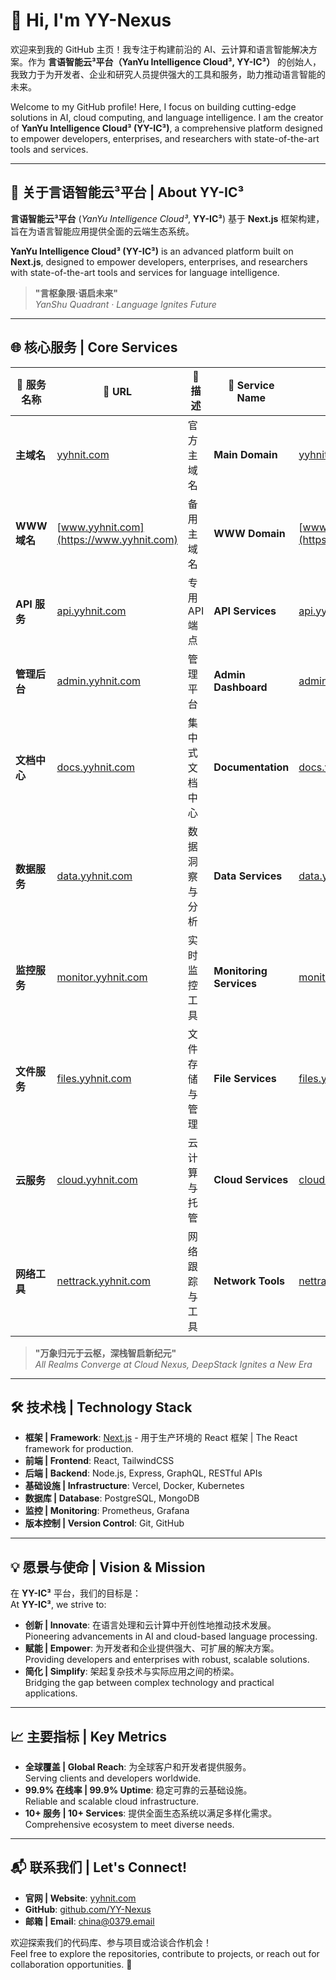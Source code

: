 # 👋 Hi, I'm YY-Nexus

欢迎来到我的 GitHub 主页！我专注于构建前沿的 AI、云计算和语言智能解决方案。作为 **言语智能云³平台（YanYu Intelligence Cloud³, YY-IC³）** 的创始人，我致力于为开发者、企业和研究人员提供强大的工具和服务，助力推动语言智能的未来。

Welcome to my GitHub profile! Here, I focus on building cutting-edge solutions in AI, cloud computing, and language intelligence. I am the creator of **YanYu Intelligence Cloud³ (YY-IC³)**, a comprehensive platform designed to empower developers, enterprises, and researchers with state-of-the-art tools and services.

---

## 🌟 关于言语智能云³平台 | About YY-IC³

**言语智能云³平台** (*YanYu Intelligence Cloud³*, **YY-IC³**) 基于 **Next.js** 框架构建，旨在为语言智能应用提供全面的云端生态系统。

**YanYu Intelligence Cloud³ (YY-IC³)** is an advanced platform built on **Next.js**, designed to empower developers, enterprises, and researchers with state-of-the-art tools and services for language intelligence.

> **"言枢象限·语启未来"**  
> *YanShu Quadrant · Language Ignites Future*

---

## 🌐 核心服务 | Core Services

| 🌟 服务名称   | 🚀 URL                                             | 🧭 描述                               | 🌟 Service Name                 | 🚀 URL                                             | 🧭 Description                  |
|-------------|----------------------------------------------------|---------------------------------------|--------------------------------|---------------------------------------------------|---------------------------------|
| **主域名**   | [yyhnit.com](https://yyhnit.com)                   | 官方主域名                              | **Main Domain**                | [yyhnit.com](https://yyhnit.com)                  | Official primary domain.        |
| **WWW 域名** | [www.yyhnit.com](https://www.yyhnit.com)           | 备用主域名                             | **WWW Domain**                  | [www.yyhnit.com](https://www.yyhnit.com)          | Alternate main domain.          |
| **API 服务** | [api.yyhnit.com](https://api.yyhnit.com)           | 专用 API 端点                          | **API Services**                | [api.yyhnit.com](https://api.yyhnit.com)          | Dedicated API endpoint.         |
| **管理后台** | [admin.yyhnit.com](https://admin.yyhnit.com)       | 管理平台                                | **Admin Dashboard**             | [admin.yyhnit.com](https://admin.yyhnit.com)      | Management platform.            |
| **文档中心** | [docs.yyhnit.com](https://docs.yyhnit.com)         | 集中式文档中心                           | **Documentation**               | [docs.yyhnit.com](https://docs.yyhnit.com)        | Centralized documentation hub.  |
| **数据服务** | [data.yyhnit.com](https://data.yyhnit.com)         | 数据洞察与分析                           | **Data Services**               | [data.yyhnit.com](https://data.yyhnit.com)        | Data insights and analysis.     |
| **监控服务** | [monitor.yyhnit.com](https://monitor.yyhnit.com)   | 实时监控工具                             | **Monitoring Services**         | [monitor.yyhnit.com](https://monitor.yyhnit.com)  | Real-time monitoring tools.     |
| **文件服务** | [files.yyhnit.com](https://files.yyhnit.com)       | 文件存储与管理                           | **File Services**               | [files.yyhnit.com](https://files.yyhnit.com)      | File storage and management.    |
| **云服务**   | [cloud.yyhnit.com](https://cloud.yyhnit.com)       | 云计算与托管                            | **Cloud Services**              | [cloud.yyhnit.com](https://cloud.yyhnit.com)       | Cloud computing and hosting.    |
| **网络工具** | [nettrack.yyhnit.com](https://nettrack.yyhnit.com) | 网络跟踪与工具                           | **Network Tools**               | [nettrack.yyhnit.com](https://nettrack.yyhnit.com) | Network tracking and utilities. |

> **"万象归元于云枢，深栈智启新纪元"**  
> *All Realms Converge at Cloud Nexus, DeepStack Ignites a New Era*

---

## 🛠️ 技术栈 | Technology Stack

- **框架 | Framework**: [Next.js](https://nextjs.org) - 用于生产环境的 React 框架 | The React framework for production.
- **前端 | Frontend**: React, TailwindCSS
- **后端 | Backend**: Node.js, Express, GraphQL, RESTful APIs
- **基础设施 | Infrastructure**: Vercel, Docker, Kubernetes
- **数据库 | Database**: PostgreSQL, MongoDB
- **监控 | Monitoring**: Prometheus, Grafana
- **版本控制 | Version Control**: Git, GitHub

---

## 💡 愿景与使命 | Vision & Mission

在 **YY-IC³** 平台，我们的目标是：  
At **YY-IC³**, we strive to:

- **创新 | Innovate**: 在语言处理和云计算中开创性地推动技术发展。  
  Pioneering advancements in AI and cloud-based language processing.
- **赋能 | Empower**: 为开发者和企业提供强大、可扩展的解决方案。  
  Providing developers and enterprises with robust, scalable solutions.
- **简化 | Simplify**: 架起复杂技术与实际应用之间的桥梁。  
  Bridging the gap between complex technology and practical applications.

---

## 📈 主要指标 | Key Metrics

- **全球覆盖 | Global Reach**: 为全球客户和开发者提供服务。  
  Serving clients and developers worldwide.
- **99.9% 在线率 | 99.9% Uptime**: 稳定可靠的云基础设施。  
  Reliable and scalable cloud infrastructure.
- **10+ 服务 | 10+ Services**: 提供全面生态系统以满足多样化需求。  
  Comprehensive ecosystem to meet diverse needs.

---

## 📬 联系我们 | Let's Connect!

- **官网 | Website**: [yyhnit.com](https://yyhnit.com)
- **GitHub**: [github.com/YY-Nexus](https://github.com/YY-Nexus)
- **邮箱 | Email**: [china@0379.email](mailto:china@0379.email)

欢迎探索我们的代码库、参与项目或洽谈合作机会！  
Feel free to explore the repositories, contribute to projects, or reach out for collaboration opportunities. 🚀
